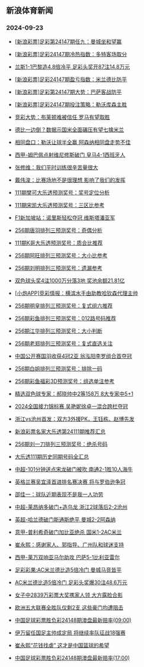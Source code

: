 ## 新浪体育新闻 
### 2024-09-23

+ [[新浪彩票]足彩第24147期任九：曼城坐和望赢](https://sports.sina.com.cn/l/2024-09-22/doc-incpypra8295294.shtml)

+ [[新浪彩票]足彩24147期冷热指数：多特客场取分](https://sports.sina.com.cn/l/2024-09-22/doc-incpytwu6119685.shtml)

+ [兰斯1-1巴黎造4.8倍冷平 足彩头奖开87注14.8万元](https://sports.sina.com.cn/l/2024-09-22/doc-incpypqu9498770.shtml)

+ [[新浪彩票]足彩24147期盈亏指数：米兰德比防平](https://sports.sina.com.cn/l/2024-09-22/doc-incpypra8295660.shtml)

+ [[新浪彩票]足彩第24147期大势：巴萨客战防平](https://sports.sina.com.cn/l/2024-09-22/doc-incpypqu9499220.shtml)

+ [[新浪彩票]足彩24147期投注策略：勒沃库森主胜](https://sports.sina.com.cn/l/2024-09-22/doc-incpypra8295490.shtml)

+ [竞彩大势：布莱顿难被信任 罗马有望取胜](https://sports.sina.com.cn/l/2024-09-22/doc-incpytwy8165314.shtml)

+ [德比一边倒？数据示国米全面碾压有望七擒米兰](https://sports.sina.com.cn/l/2024-09-22/doc-incpypqw6247350.shtml)

+ [相同盘口：勒沃让球半全赢 阿森纳相同盘走势不佳](https://sports.sina.com.cn/l/2024-09-22/doc-incpytwx1413951.shtml)

+ [西甲-姆巴佩点射维尼修斯破门 皇马4-1西班牙人](https://sports.sina.com.cn/g/laliga/2024-09-22/doc-incpypra8293818.shtml)

+ [张修维：我们平时训练很辛苦量很大](https://sports.sina.com.cn/china/j/2024-09-22/doc-incpzvkn7632364.shtml)

+ [戴伟浚：比赛场地不是很理想 影响了我们的发挥](https://sports.sina.com.cn/china/j/2024-09-22/doc-incpzvkm0855416.shtml)

+ [111期樊可大乐透预测奖号：奖号定位分析](https://sports.sina.com.cn/l/2024-09-22/doc-incpzkur1069810.shtml)

+ [111期宋凯大乐透预测奖号：三区比参考](https://sports.sina.com.cn/l/2024-09-22/doc-incpzent1200172.shtml)

+ [F1新加坡站：诺里斯轻松夺冠 维斯塔潘亚军](https://sports.sina.com.cn/motorracing/f1/newsall/2024-09-22/doc-incpzvkm0867341.shtml)

+ [256期唐羽排列三预测奖号：奇偶分析](https://sports.sina.com.cn/l/2024-09-22/doc-incpzkus7849121.shtml)

+ [111期K哥大乐透预测奖号：质合比推荐](https://sports.sina.com.cn/l/2024-09-22/doc-incpzkur1069542.shtml)

+ [256期阿旺排列三预测奖号：大小比参考](https://sports.sina.com.cn/l/2024-09-22/doc-incpzkur1072463.shtml)

+ [256期刘明排列三预测奖号：遗漏参考](https://sports.sina.com.cn/l/2024-09-22/doc-incpzkus7849336.shtml)

+ [双色球头奖4注1000万分落3地 奖池余额21.81亿](https://sports.sina.com.cn/l/2024-09-22/doc-incpzvkh5599587.shtml)

+ [[小炮APP]竞彩情报：横滨水手由助教哈钦森代理主帅](https://sports.sina.com.cn/l/2024-09-22/doc-incpyyes6029930.shtml)

+ [256期明皇排列三预测奖号：复式组六推荐](https://sports.sina.com.cn/l/2024-09-22/doc-incpzkur1072058.shtml)

+ [256期彩鱼排列三预测奖号：012路号码推荐](https://sports.sina.com.cn/l/2024-09-22/doc-incpzkus7849554.shtml)

+ [256期江华排列三预测奖号：大小判断](https://sports.sina.com.cn/l/2024-09-22/doc-incpzkur1072329.shtml)

+ [256期老郑排列三预测奖号：复式直选关注](https://sports.sina.com.cn/l/2024-09-22/doc-incpzkus7849455.shtml)

+ [中国公开赛国羽收获4冠2亚 翁泓阳李罗组合首夺冠](https://sports.sina.com.cn/others/badmin/2024-09-22/doc-incpzvkn7627867.shtml)

+ [256期白姐排列三预测奖号：排除一码](https://sports.sina.com.cn/l/2024-09-22/doc-incpzkun5805277.shtml)

+ [256期彩鱼福彩3D预测奖号：组选单注参考](https://sports.sina.com.cn/l/2024-09-22/doc-incpzkus7848770.shtml)

+ [精选双色球专家：郝晓帅中2等158万 8大专家中5+1](https://sports.sina.com.cn/l/2024-09-22/doc-incpyyew8073620.shtml)

+ [2024全国接力锦标赛 吴艳妮徐卓一混合跨栏夺冠](https://sports.sina.com.cn/others/athletics/2024-09-22/doc-incpzvkm0866050.shtml)

+ [浙江vs沧州首发：双方3外援PK，王钰栋、赵博先发](https://sports.sina.com.cn/china/j/2024-09-22/doc-incpzvkn7628255.shtml)

+ [新浪彩票名家大乐透第24111期推荐汇总](https://sports.sina.com.cn/l/2024-09-22/doc-incpzent1199671.shtml)

+ [256期刘一刀排列三预测奖号：绝杀号码](https://sports.sina.com.cn/l/2024-09-22/doc-incpzkus7849253.shtml)

+ [大乐透111期历史同期号码全汇总](https://sports.sina.com.cn/l/2024-09-22/doc-incpzenn9179876.shtml)

+ [中超-101分钟送点宋龙破门被吹 南通2-1胜10人海牛](https://sports.sina.com.cn/china/j/2024-09-22/doc-incpzvkm0866589.shtml)

+ [英格兰赛吴宜泽首进排名赛决赛 将与罗伯逊争冠](https://sports.sina.com.cn/others/snooker/2024-09-22/doc-incpypqz1517545.shtml)

+ [邵佳一：球队近期表现不是我一人功劳](https://sports.sina.com.cn/china/j/2024-09-22/doc-incpzvke8836378.shtml)

+ [中超-莱昂纳多破门+造乌龙 浙江2球落后2-2沧州](https://sports.sina.com.cn/china/j/2024-09-22/doc-incpzzsa8729224.shtml)

+ [英超-哈兰德破门斯通斯绝平 曼城2-2阿森纳](https://sports.sina.com.cn/g/pl/2024-09-23/doc-incqawwc2148812.shtml)

+ [意甲-普利希奇破门加比亚绝杀 国米1-2AC米兰](https://sports.sina.com.cn/g/seriea/2024-09-23/doc-incqawvx0322204.shtml)

+ [崔永熙：感谢家人、郭指导、广州队和球迷支持](https://sports.sina.com.cn/basketball/nba/2024-09-22/doc-incpyyew8082371.shtml)

+ [西甲-莱万双响亚马尔助攻 巴萨5-1比利亚雷尔](https://sports.sina.com.cn/g/laliga/2024-09-23/doc-incqawvy7101720.shtml)

+ [足彩彩果:AC米兰德比造5倍冷门 曼城马竞皆平](https://sports.sina.com.cn/l/2024-09-23/doc-incqawwc2147056.shtml)

+ [AC米兰德比造5倍冷门 足彩头奖爆30注48.6万元](https://sports.sina.com.cn/l/2024-09-23/doc-incqawwc2147056.shtml)

+ [女子中2839万彩票大奖携家人领 大方露脸合影](https://sports.sina.com.cn/l/2024-09-23/doc-incqawvx0316431.shtml)

+ [欧洲五大联赛全胜队仅剩2支 这些豪门均遭阻击](https://sports.sina.com.cn/l/2024-09-23/doc-incqcimu6924601.shtml)

+ [中国足球彩票胜负彩24148期澳盘最新赔率(09:00)](https://sports.sina.com.cn/l/2024-09-23/doc-incqawvy7106422.shtml)

+ [伊万留任国足主帅成定局 将继续率队征战18强赛](https://sports.sina.com.cn/china/2024-09-23/doc-incqcccz2055658.shtml)

+ [崔永熙“花钱找虐” 这才是中国篮球的希望](https://sports.sina.com.cn/o/2024-09-23/doc-incqcimt0171452.shtml)

+ [中国足球彩票胜负彩24148期澳盘最新赔率(17:00)](https://sports.sina.com.cn/l/2024-09-23/doc-incqawvy7106422.shtml)


